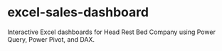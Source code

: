 # excel-sales-dashboard
Interactive Excel dashboards for Head Rest Bed Company using Power Query, Power Pivot, and DAX.
